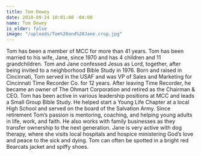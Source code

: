```yaml
---
title: Tom Dewey
date: 2018-09-24 10:01:00 -04:00
name: Tom Dewey
is_elder: false
image: "/uploads/Tom%20and%20Jane.crop.jpg"
---
```


Tom has been a member of MCC for more than 41 years. Tom has been married to his wife, Jane, since 1970 and has 4 children and 11 grandchildren. Tom and Jane confessed Jesus as Lord, together, after being invited to a neighborhood Bible Study in 1976. Born and raised in Cincinnati, Tom served in the USAF and was VP of Sales and Marketing for Cincinnati Time Recorder Co. for 12 years. After leaving Time Recorder, he became an owner of The Ohmart Corporation and retired as the Chairman & CEO. Tom has been active in various leadership positions at MCC and leads a Small Group Bible Study. He helped start a Young Life Chapter at a local High School and served on the board of the Salvation Army. Since retirement Tom’s passion is mentoring, coaching, and helping young adults in life, work, and faith. He also works with family businesses as they transfer ownership to the next generation. Jane is very active with dog therapy, where she visits local hospitals and hospice ministering God’s love and peace to the sick and dying. Tom can often be spotted in a bright red Bearcats jacket and spiffy shoes.
